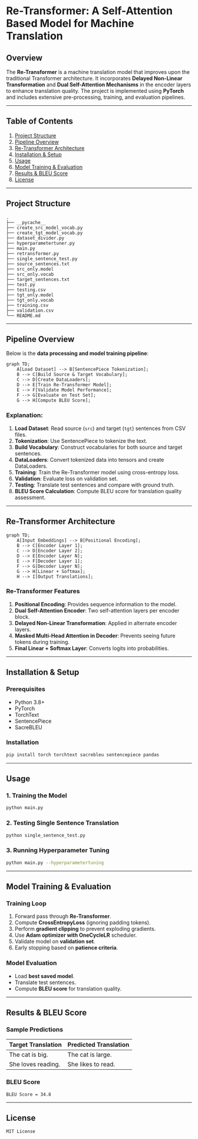 # Re-Transformer: A Self-Attention Based Model for Machine Translation

## Overview
The **Re-Transformer** is a machine translation model that improves upon the traditional Transformer architecture. It incorporates **Delayed Non-Linear Transformation** and **Dual Self-Attention Mechanisms** in the encoder layers to enhance translation quality. The project is implemented using **PyTorch** and includes extensive pre-processing, training, and evaluation pipelines.

---

## Table of Contents
1. [Project Structure](#project-structure)
2. [Pipeline Overview](#pipeline-overview)
3. [Re-Transformer Architecture](#re-transformer-architecture)
4. [Installation & Setup](#installation--setup)
5. [Usage](#usage)
6. [Model Training & Evaluation](#model-training--evaluation)
7. [Results & BLEU Score](#results--bleu-score)
8. [License](#license)

---

## Project Structure

```
.
├── __pycache__
├── create_src_model_vocab.py
├── create_tgt_model_vocab.py
├── dataset_divider.py
├── hyperparametertuner.py
├── main.py
├── retransformer.py
├── single_sentence_test.py
├── source_sentences.txt
├── src_only.model
├── src_only.vocab
├── target_sentences.txt
├── test.py
├── testing.csv
├── tgt_only.model
├── tgt_only.vocab
├── training.csv
├── validation.csv
└── README.md
```

---

## Pipeline Overview

Below is the **data processing and model training pipeline**:

```mermaid
graph TD;
    A[Load Dataset] --> B[SentencePiece Tokenization];
    B --> C[Build Source & Target Vocabulary];
    C --> D[Create DataLoaders];
    D --> E[Train Re-Transformer Model];
    E --> F[Validate Model Performance];
    F --> G[Evaluate on Test Set];
    G --> H[Compute BLEU Score];
```

### Explanation:
1. **Load Dataset**: Read source (`src`) and target (`tgt`) sentences from CSV files.
2. **Tokenization**: Use SentencePiece to tokenize the text.
3. **Build Vocabulary**: Construct vocabularies for both source and target sentences.
4. **DataLoaders**: Convert tokenized data into tensors and create DataLoaders.
5. **Training**: Train the Re-Transformer model using cross-entropy loss.
6. **Validation**: Evaluate loss on validation set.
7. **Testing**: Translate test sentences and compare with ground truth.
8. **BLEU Score Calculation**: Compute BLEU score for translation quality assessment.

---

## Re-Transformer Architecture

```mermaid
graph TD;
    A[Input Embeddings] --> B[Positional Encoding];
    B --> C[Encoder Layer 1];
    C --> D[Encoder Layer 2];
    D --> E[Encoder Layer N];
    E --> F[Decoder Layer 1];
    F --> G[Decoder Layer N];
    G --> H[Linear + Softmax];
    H --> I[Output Translations];
```

### Re-Transformer Features
1. **Positional Encoding**: Provides sequence information to the model.
2. **Dual Self-Attention Encoder**: Two self-attention layers per encoder block.
3. **Delayed Non-Linear Transformation**: Applied in alternate encoder layers.
4. **Masked Multi-Head Attention in Decoder**: Prevents seeing future tokens during training.
5. **Final Linear + Softmax Layer**: Converts logits into probabilities.

---

## Installation & Setup

### Prerequisites
- Python 3.8+
- PyTorch
- TorchText
- SentencePiece
- SacreBLEU

### Installation
```bash
pip install torch torchtext sacrebleu sentencepiece pandas
```

---

## Usage

### 1. Training the Model
```bash
python main.py
```

### 2. Testing Single Sentence Translation
```bash
python single_sentence_test.py
```

### 3. Running Hyperparameter Tuning
```bash
python main.py --hyperparametertuning
```

---

## Model Training & Evaluation

### Training Loop
1. Forward pass through **Re-Transformer**.
2. Compute **CrossEntropyLoss** (ignoring padding tokens).
3. Perform **gradient clipping** to prevent exploding gradients.
4. Use **Adam optimizer with OneCycleLR** scheduler.
5. Validate model on **validation set**.
6. Early stopping based on **patience criteria**.

### Model Evaluation
- Load **best saved model**.
- Translate test sentences.
- Compute **BLEU score** for translation quality.

---

## Results & BLEU Score

### Sample Predictions
| Target Translation | Predicted Translation |
|--------------------|----------------------|
| The cat is big.   | The cat is large.    |
| She loves reading. | She likes to read.  |

### BLEU Score
```
BLEU Score = 34.8
```

---

## License

```text
MIT License
```

